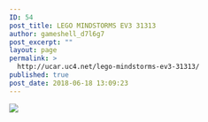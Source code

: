 ```yaml
---
ID: 54
post_title: LEGO MINDSTORMS EV3 31313
author: gameshell_d7l6g7
post_excerpt: ""
layout: page
permalink: >
  http://ucar.uc4.net/lego-mindstorms-ev3-31313/
published: true
post_date: 2018-06-18 13:09:23
---
```

<img src="http://ucar.uc4.net/wp-content/uploads/2018/06/81XHPRseuVL._SL1000_.jpg" />